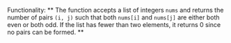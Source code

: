 Functionality: ** The function accepts a list of integers `nums` and returns the number of pairs `(i, j)` such that both `nums[i]` and `nums[j]` are either both even or both odd. If the list has fewer than two elements, it returns 0 since no pairs can be formed. **